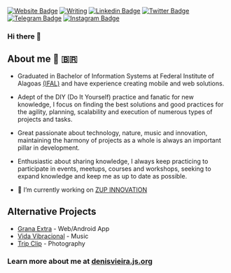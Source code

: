 

<!--
**denisvieira05/denisvieira05** is a ✨ _special_ ✨ repository because its `README.md` (this file) appears on your GitHub profile. 
--> 
[![Website Badge](https://img.shields.io/badge/-Personal_Website-black?style=flat-square&logo=github&logoColor=white&link=https://denisvieira.js.org/)](https://denisvieira.js.org/)
[![Writing](https://img.shields.io/badge/-Blog-grey?style=flat-square&logo=github&logoColor=white&link=https://medium.com/@denisvieira)](https://medium.com/@denisvieira)
[![Linkedin Badge](https://img.shields.io/badge/-LinkedIn-blue?style=flat-square&logo=Linkedin&logoColor=white&link=https://linkedin.com/in/fromdenisvieira/)](https://linkedin.com/in/fromdenisvieira/)
[![Twitter Badge](https://img.shields.io/badge/-Twitter-1ca0f1?style=flat-square&labelColor=1ca0f1&logo=twitter&logoColor=white&link=https://twitter.com/fromdenisvieira)](https://twitter.com/fromdenisvieira)
[![Telegram Badge](https://img.shields.io/badge/-Telegram-1ca0f1?style=flat-square&labelColor=1ca0f1&logo=telegram&logoColor=white&link=https://t.me/denisvieira)](https://t.me/denisvieira) 
[![Instagram Badge](https://img.shields.io/badge/-Instagram-5851d8?style=flat-square&labelColor=5851d8&logo=instagram&logoColor=white&link=https://www.instagram.com/denisvieira05)](https://www.instagram.com/denisvieira05)  


### Hi there 👋

## About me 👨 🇧🇷

- Graduated in Bachelor of Information Systems at Federal Institute of Alagoas [(IFAL)](https://www2.ifal.edu.br/) and have experience creating mobile and web solutions.
- Adept of the DIY (Do It Yourself) practice and fanatic for new knowledge, I focus on finding the best solutions and good practices for the agility, planning, scalability and execution of numerous types of projects and tasks.
- Great passionate about technology, nature, music and innovation, maintaining the harmony of projects as a whole is always an important pillar in development.
- Enthusiastic about sharing knowledge, I always keep practicing to participate in events, meetups, courses and workshops, seeking to expand knowledge and keep me as up to date as possible.

- 🔭 I’m currently working on [ZUP INNOVATION](https://www.zup.com.br/)

## Alternative Projects

- [Grana Extra](https://many.link/granaextra) - Web/Android App
- [Vida Vibracional](https://www.linktree.com.br/vidavibracional) - Music
- [Trip Clip](https://www.instagram.com/br.tripclip/) - Photography



### Learn more about me at [denisvieira.js.org](https://denisvieira.js.org/)
